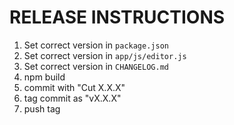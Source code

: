RELEASE INSTRUCTIONS
====================

1. Set correct version in `package.json`
2. Set correct version in `app/js/editor.js`
3. Set correct version in `CHANGELOG.md`
4. npm build
5. commit with "Cut X.X.X"
6. tag commit as "vX.X.X"
7. push tag
